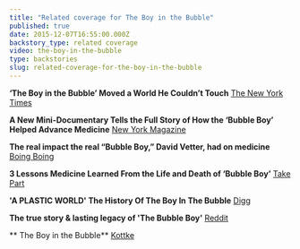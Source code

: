 ```yaml
---
title: "Related coverage for The Boy in the Bubble"
published: true
date: 2015-12-07T16:55:00.000Z
backstory_type: related coverage
video: the-boy-in-the-bubble
type: backstories
slug: related-coverage-for-the-boy-in-the-bubble
---
```


**‘The Boy in the Bubble’ Moved a World He Couldn’t Touch**
[The New York Times](http://www.nytimes.com/2015/12/07/us/the-boy-in-the-bubble-moved-a-world-he-couldnt-touch.html)

**A New Mini-Documentary Tells the Full Story of How the ‘Bubble Boy’ Helped Advance Medicine**
[New York Magazine](http://nymag.com/scienceofus/2015/12/how-the-bubble-boy-helped-advance-medicine.html?mid=twitter_nymag#)

**The real impact the real “Bubble Boy,” David Vetter, had on medicine**
[Boing Boing](http://boingboing.net/2015/12/07/the-real-bubble-boys-impact.html)

**3 Lessons Medicine Learned From the Life and Death of ‘Bubble Boy’**
[Take Part](http://www.takepart.com/article/2015/12/07/bubble-boy?cmpid=tp-ptnr-huffpost&utm_source=huffpost&utm_medium=partner&utm_campaign=tp-traffic)

**'A PLASTIC WORLD' The History Of The Boy In The Bubble**
[Digg](http://digg.com/video/boy-bubble-retro-report)

**The true story & lasting legacy of 'The Bubble Boy'**
[Reddit](https://www.reddit.com/r/TrueReddit/comments/3vsuk7/the_true_story_lasting_legacy_of_the_bubble_boy/)

** The Boy in the Bubble**
[Kottke](http://kottke.org/15/12/the-boy-in-the-bubble)

